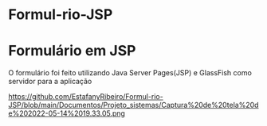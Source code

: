# Formul-rio-JSP
<h1>Formulário em JSP</h1>

<p>O formulário foi feito utilizando Java Server Pages(JSP) e GlassFish como servidor para a aplicação</p>

<img>https://github.com/EstafanyRibeiro/Formul-rio-JSP/blob/main/Documentos/Projeto_sistemas/Captura%20de%20tela%20de%202022-05-14%2019.33.05.png</img>
